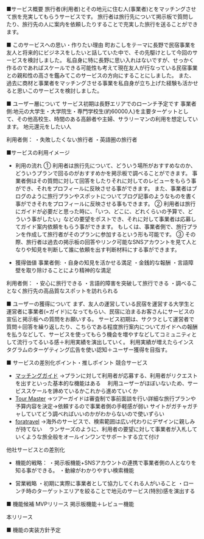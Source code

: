 ■サービス概要
旅行者(利用者)とその地元に住む人(事業者)とをマッチングさせて旅を充実してもらうサービスです。
旅行者は旅行先について掲示板で質問したり、旅行先の人に案内を依頼したりすることで充実した旅行を送ることができます。

■ このサービスへの思い・作りたい理由
町おこしをテーマに長野で民宿事業を友人と将来的にビジネスをしたいと話していた中で、その先駆けとして今回のサービスを検討しました。
私自身に特に長野に思い入れはないですが、せっかく作るのであればスケールできる可能性も考えて現在友人が行なっている民宿事業との親和性の高さを鑑みてこのサービスの方向にすることにしました。
また、過去に商材と事業者をマッチングさせる事業を私自身が立ち上げた経験も活かせると思いこのサービスを検討しました。

■ ユーザー層について
サービス初期は長野エリアでのローンチ予定です
事業者側:地元の大学生・大学院生・専門学校生(約60000人)を主要ターゲットとして、その他高校生、時間のある高齢者や主婦、サラリーマンの利用を想定しています。
地元還元をしたい人

利用者側：
・失敗したくない旅行者
・英語圏の旅行者

■サービスの利用イメージ
- 利用の流れ
①
利用者は旅行先について、どういう場所がおすすめなのか、どういうプランで回るのがおすすめかを掲示板で調べることができます。
事業者側はその質問に対して回答をしたりそれに対してのレビューをもらう事ができ、それをプロフィールに反映させる事ができます。
また、事業者はブログのように旅行プランやスポットについてブログ記事のようなものを書く事ができそれをプロフィールに反映させる事もできます。
②
利用者は旅行にガイドが必要だと思った時に、「いつ、どこに、どれくらいの予算で、どういう事がしたい」などの要望をポストでき、それに対して事業者は応募してガイド案内依頼をもらう事ができます。
もしくは、事業者側で、旅行プランを作成して旅行者がそのプランに参加するという形も可能です。
③
その際、旅行者は過去の掲示板の回答やリンク可能なSNSアカウントを見て人となりや知見を判断して誰に依頼を出す判断材料にする事ができます。

- 獲得価値
事業者側:
・自身の知見を活かせる満足
・金銭的な報酬
・言語障壁を取り除けることにより精神的な満足

利用者側：
・安心に旅行できる
・言語的障害を突破して旅行できる
・調べることなく旅行先の高品質なスポットを訪れられる

■ ユーザーの獲得について
まず、友人の運営している民宿を運営する大学生と運営者に事業者(=ガイド)になってもらい、民宿に泊まるお客さんにサービスの宣伝と掲示板への質問をお願いする。
サービス初期は、サクラとして運営者で質問＋回答を繰り返したり、こちらである程度旅行案内についてガイドへの報酬を払うなどして、サービスを使ってもらう機会を増やすなどしてコミュニティとして流行ってるいる感＋利用実績を演出していく。
利用実績が増えたらインスタグラムのターゲティング広告を使い認知＋ユーザー獲得を目指す。

■ サービスの差別化ポイント・推しポイント
競合サービス
- [マッチングガイド](https://matching-guide.com/)
→プランに対して利用者が応募する、利用者がリクエストを出すといった基本的な機能はある
　利用ユーザーがほぼいないため、サービススケールを諦めているかこれから進めていくか
- [Tour Master](https://ec.tourmaster.jp/how-it-works/)
→ツアーガイドは審査制で事前面談を行い詳細な旅行プランや予算内容を決定→依頼するので事業者側の手軽感が弱い
  サイトがガチャガチャしていてどう調べればいいのかがわからないので使いずらい
- [foratravel](https://www.foratravel.com/)
→海外のサービスで、検索範囲は広い代わりにデザインに親しみが持てない
　ランサーズのように、利用者の要望に対して事業者が入札していくような旅全般をオールインワンでサポートする立て付け

他社サービスとの差別化
- 機能的戦略：
  ・掲示板機能+SNSアカウントの連携で事業者側の人となりを知る事ができる。
  ・動線がわかりやすい検索機能

- 営業戦略
  ・初期に実際に事業者として協力してくれる人がいること
  ・ローンチ時のターゲットエリアを絞ることで地元のサービス(特別)感を演出する

■ 機能候補
MVPリリース
掲示板機能＋レビュー機能

本リリース


■ 機能の実装方針予定
